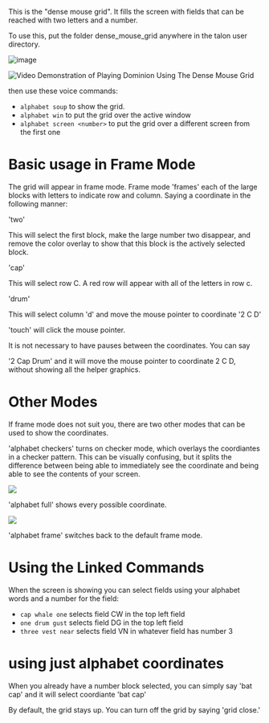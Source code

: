 This is the "dense mouse grid". It fills the screen with fields that can be reached with two letters and a number.

To use this, put the folder dense_mouse_grid anywhere in the talon user directory.  

![image](https://user-images.githubusercontent.com/1163925/130808333-219a48b3-650c-4d4c-9a99-d9909011132d.png)

![Video Demonstration of Playing Dominion Using The Dense Mouse Grid](https://youtu.be/ookc134jPNQ)



then use these voice commands:

* `alphabet soup` to show the grid. 
* `alphabet win` to put the grid over the active window
* `alphabet screen <number>` to put the grid over a different screen from the first one

# Basic usage in Frame Mode

The grid will appear in frame mode.  Frame mode 'frames' each of the large blocks with letters to indicate row and column.  Saying a coordinate in the following manner: 

'two'

This will select the first block, make the large number two disappear, and remove the color overlay to show that this block is the actively selected block. 

'cap'

This will select row C.  A red row will appear with all of the letters in row c. 

'drum'

This will select column 'd' and move the mouse pointer to coordinate '2 C D'

'touch' will click the mouse pointer.  


It is not necessary to have pauses between the coordinates.  You can say 

'2 Cap Drum' and it will move the mouse pointer to coordinate 2 C D, without showing all the helper graphics.

# Other Modes

If frame mode does not suit you, there are two other modes that can be used to show the coordinates.  

'alphabet checkers' turns on checker mode, which overlays the coordiantes in a checker pattern. This can be visually confusing, but it splits the difference between being able to immediately see the coordinate and being able to see the contents of your screen.  

![](https://gist.githubusercontent.com/timo/b3429ede632f0eb9cac0eb142746dc3b/raw/ebf6185ded98d1ff960047c351d45c6618906891/screenshot.png)

'alphabet full' shows every possible coordinate. 

![](https://gist.githubusercontent.com/timo/b3429ede632f0eb9cac0eb142746dc3b/raw/1bbb642824ba7a8dcb2c5d1710460bd7ecd28c0e/screenshot.png)

'alphabet frame' switches back to the default frame mode.



# Using the Linked Commands

When the screen is showing you can select fields using your alphabet words and a number for the field:

* `cap whale one` selects field CW in the top left field
* `one drum gust` selects field DG in the top left field
* `three vest near` selects field VN in whatever field has number 3


# using just alphabet coordinates


When you already have a number block selected, you can simply say 'bat cap' and it will select coordiante 'bat cap'

By default, the grid stays up.  You can turn off the grid by saying 'grid close.'
